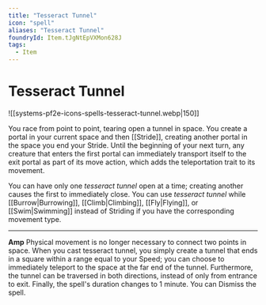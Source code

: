 ```yaml
---
title: "Tesseract Tunnel"
icon: "spell"
aliases: "Tesseract Tunnel"
foundryId: Item.tJgNtEpVXMon628J
tags:
  - Item
---
```


# Tesseract Tunnel
![[systems-pf2e-icons-spells-tesseract-tunnel.webp|150]]

You race from point to point, tearing open a tunnel in space. You create a portal in your current space and then [[Stride]], creating another portal in the space you end your Stride. Until the beginning of your next turn, any creature that enters the first portal can immediately transport itself to the exit portal as part of its move action, which adds the teleportation trait to its movement.

You can have only one _tesseract tunnel_ open at a time; creating another causes the first to immediately close. You can use _tesseract tunnel_ while [[Burrow|Burrowing]], [[Climb|Climbing]], [[Fly|Flying]], or [[Swim|Swimming]] instead of Striding if you have the corresponding movement type.

* * *

**Amp** Physical movement is no longer necessary to connect two points in space. When you cast tesseract tunnel, you simply create a tunnel that ends in a square within a range equal to your Speed; you can choose to immediately teleport to the space at the far end of the tunnel. Furthermore, the tunnel can be traversed in both directions, instead of only from entrance to exit. Finally, the spell's duration changes to 1 minute. You can Dismiss the spell.
